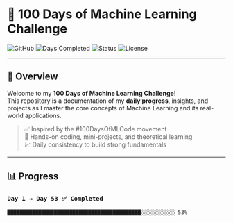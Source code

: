 # 🧠 100 Days of Machine Learning Challenge

![GitHub](https://img.shields.io/badge/ML-Challenge-blue?style=for-the-badge&logo=python)
![Days Completed](https://img.shields.io/badge/Days_Completed-53%2F100-success?style=for-the-badge)
![Status](https://img.shields.io/badge/Status-In_Progress-yellow?style=for-the-badge)
![License](https://img.shields.io/badge/License-MIT-lightgrey?style=for-the-badge)

---

## 🚀 Overview

Welcome to my **100 Days of Machine Learning Challenge**!  
This repository is a documentation of my **daily progress**, insights, and projects as I master the core concepts of Machine Learning and its real-world applications.

> ✅ Inspired by the #100DaysOfMLCode movement  
> 🧩 Hands-on coding, mini-projects, and theoretical learning  
> 📈 Daily consistency to build strong fundamentals

---

## 📊 Progress

### `Day 1 → Day 53 ✅ Completed`
```text
███████████████████████████████████████████░░░░░░░░░░░ 53%
